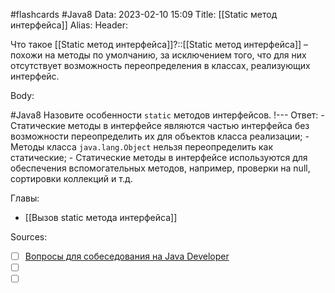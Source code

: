 #flashcards #Java8 
Data: 2023-02-10 15:09
Title: [[Static метод интерфейса]]
Alias:
Header:

Что такое [[Static метод интерфейса]]?::[[Static метод интерфейса]] – похожи на методы по умолчанию, за исключением того, что для них отсутствует возможность переопределения в классах, реализующих интерфейс.
<!--SR:!2023-11-05,10,430-->



Body:


#Java8 
Назовите особенности `static` методов интерфейсов.
!---
Ответ:
	- Статические методы в интерфейсе являются частью интерфейса без возможности переопределить их для объектов класса реализации;
	-   Методы класса `java.lang.Object` нельзя переопределить как статические;
	-   Статические методы в интерфейсе используются для обеспечения вспомогательных методов, например, проверки на null, сортировки коллекций и т.д.
<!--SR:!2023-11-03,10,430-->




Главы:
- [[Вызов static метода интерфейса]]


Sources:
- [ ] [Вопросы для собеседования на Java Developer](https://github.com/enhorse/java-interview/blob/master/README.md#%D0%9E%D0%9E%D0%9F)
- [ ] []()
- [ ] []()
